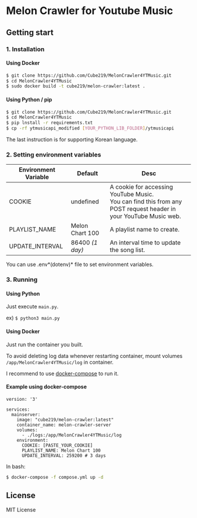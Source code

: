 # Melon Crawler for Youtube Music


## Getting start

### 1. Installation

#### Using Docker

```bash
$ git clone https://github.com/Cube219/MelonCrawler4YTMusic.git
$ cd MelonCrawler4YTMusic
$ sudo docker build -t cube219/melon-crawler:latest .
```

#### Using Python / pip

```bash
$ git clone https://github.com/Cube219/MelonCrawler4YTMusic.git
$ cd MelonCrawler4YTMusic
$ pip lnstall -r requirements.txt
$ cp -rf ytmusicapi_modified [YOUR_PYTHON_LIB_FOLDER]/ytmusicapi
```

The last instruction is for supporting Korean language.

### 2. Setting environment variables

| Environment Variable | Default         | Desc                                                         |
| -------------------- | --------------- | ------------------------------------------------------------ |
| COOKIE               | undefined       | A cookie for accessing YouTube Music.</br>You can find this from any POST request header in your YouTube Music web. |
| PLAYLIST_NAME        | Melon Chart 100 | A playlist name to create.                                   |
| UPDATE_INTERVAL      | 86400 *(1 day)* | An interval time to update the song list.                    |

You can use .env*(dotenv)* file to set environment variables.

### 3. Running

#### Using Python

Just execute `main.py`.

ex) `$ python3 main.py`

#### Using Docker

Just run the container you built.

To avoid deleting log data whenever restarting container, mount volumes `/app/MelonCrawler4YTMusic/log` in container.

I recommend to use [docker-compose](https://docs.docker.com/compose/) to run it.

#### Example using docker-compose

```com
version: '3'

services:
  mainserver:
    image: "cube219/melon-crawler:latest"
    container_name: melon-crawler-server
    volumes:
      - ./logs:/app/MelonCrawler4YTMusic/log
    environment:
      COOKIE: [PASTE_YOUR_COOKIE]
      PLAYLIST_NAME: Melon Chart 100
      UPDATE_INTERVAL: 259200 # 3 days
```

In bash:

```bash
$ docker-compose -f compose.yml up -d
```

## License

MIT License

